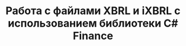 ﻿---
title: Работа с файлами XBRL и iXBRL с использованием библиотеки C# Finance
linktitle: Работа с файлами XBRL и iXBRL
type: docs
weight: 20
url: /ru/net/working-with-xbrl-and-ixbrl-files/
description: C# Finance Библиотека API может создавать, читать, преобразовывать и проверять файлы XBRL и iXBRL.
---
